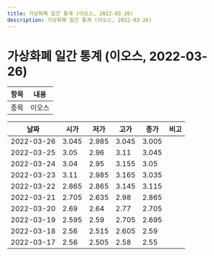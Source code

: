 ```yaml
---
title: 가상화폐 일간 통계 (이오스, 2022-03-26)
description: 가상화폐 일간 통계 (이오스, 2022-03-26)
---
```


가상화폐 일간 통계 (이오스, 2022-03-26)
===

|항목|내용|
|--|--|
|종목|이오스||마켓|KRW-EOS||종류|일 단위 캔들||기간|2022-03-17T09:00:00 - 2022-03-26T09:00:00|

|날짜|시가|저가|고가|종가|비고|
|--|--|--|--|--|--|
|2022-03-26|3.045|2.985|3.045|3.005|    |
|2022-03-25|3.05|2.96|3.11|3.045|    |
|2022-03-24|3.04|2.95|3.155|3.05|    |
|2022-03-23|3.11|2.985|3.165|3.035|    |
|2022-03-22|2.865|2.865|3.145|3.115|    |
|2022-03-21|2.705|2.635|2.98|2.865|    |
|2022-03-20|2.69|2.64|2.77|2.705|    |
|2022-03-19|2.595|2.59|2.705|2.695|    |
|2022-03-18|2.56|2.515|2.605|2.59|    |
|2022-03-17|2.56|2.505|2.58|2.55|    |
